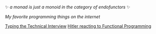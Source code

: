 ✨ _a monad is just a monoid in the category of endofunctors_ ✨

*My favorite programming things on the internet*

[Typing the Technical Interview](https://aphyr.com/posts/342-typing-the-technical-interview)
[Hitler reacting to Functional Programming](https://www.youtube.com/watch?v=ADqLBc1vFwI)
